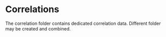 # Correlations

The correlation folder contains dedicated correlation data. Different folder may be created and combined.

